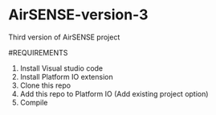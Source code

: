 # AirSENSE-version-3
Third version of AirSENSE project

#REQUIREMENTS
1. Install Visual studio code
2. Install Platform IO extension
3. Clone this repo
4. Add this repo to Platform IO (Add existing project option)
5. Compile
